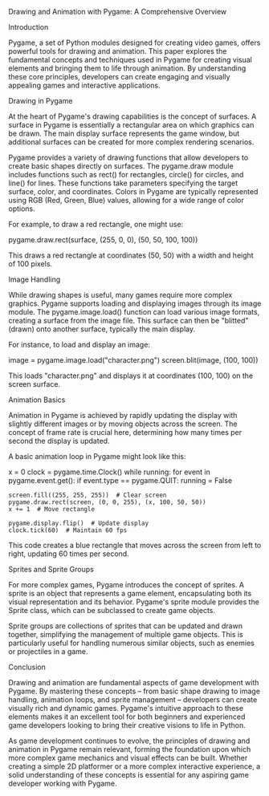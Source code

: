 Drawing and Animation with Pygame: A Comprehensive Overview

Introduction

Pygame, a set of Python modules designed for creating video games, offers powerful tools for drawing and animation. This paper explores the fundamental concepts and techniques used in Pygame for creating visual elements and bringing them to life through animation. By understanding these core principles, developers can create engaging and visually appealing games and interactive applications.

Drawing in Pygame

At the heart of Pygame's drawing capabilities is the concept of surfaces. A surface in Pygame is essentially a rectangular area on which graphics can be drawn. The main display surface represents the game window, but additional surfaces can be created for more complex rendering scenarios.

Pygame provides a variety of drawing functions that allow developers to create basic shapes directly on surfaces. The pygame.draw module includes functions such as rect() for rectangles, circle() for circles, and line() for lines. These functions take parameters specifying the target surface, color, and coordinates. Colors in Pygame are typically represented using RGB (Red, Green, Blue) values, allowing for a wide range of color options.

For example, to draw a red rectangle, one might use:

pygame.draw.rect(surface, (255, 0, 0), (50, 50, 100, 100))

This draws a red rectangle at coordinates (50, 50) with a width and height of 100 pixels.

Image Handling

While drawing shapes is useful, many games require more complex graphics. Pygame supports loading and displaying images through its image module. The pygame.image.load() function can load various image formats, creating a surface from the image file. This surface can then be "blitted" (drawn) onto another surface, typically the main display.

For instance, to load and display an image:

image = pygame.image.load("character.png")
screen.blit(image, (100, 100))

This loads "character.png" and displays it at coordinates (100, 100) on the screen surface.

Animation Basics

Animation in Pygame is achieved by rapidly updating the display with slightly different images or by moving objects across the screen. The concept of frame rate is crucial here, determining how many times per second the display is updated.

A basic animation loop in Pygame might look like this:

x = 0
clock = pygame.time.Clock()
while running:
    for event in pygame.event.get():
        if event.type == pygame.QUIT:
            running = False
    
    screen.fill((255, 255, 255))  # Clear screen
    pygame.draw.rect(screen, (0, 0, 255), (x, 100, 50, 50))
    x += 1  # Move rectangle
    
    pygame.display.flip()  # Update display
    clock.tick(60)  # Maintain 60 fps

This code creates a blue rectangle that moves across the screen from left to right, updating 60 times per second.

Sprites and Sprite Groups

For more complex games, Pygame introduces the concept of sprites. A sprite is an object that represents a game element, encapsulating both its visual representation and its behavior. Pygame's sprite module provides the Sprite class, which can be subclassed to create game objects.

Sprite groups are collections of sprites that can be updated and drawn together, simplifying the management of multiple game objects. This is particularly useful for handling numerous similar objects, such as enemies or projectiles in a game.

Conclusion

Drawing and animation are fundamental aspects of game development with Pygame. By mastering these concepts – from basic shape drawing to image handling, animation loops, and sprite management – developers can create visually rich and dynamic games. Pygame's intuitive approach to these elements makes it an excellent tool for both beginners and experienced game developers looking to bring their creative visions to life in Python.

As game development continues to evolve, the principles of drawing and animation in Pygame remain relevant, forming the foundation upon which more complex game mechanics and visual effects can be built. Whether creating a simple 2D platformer or a more complex interactive experience, a solid understanding of these concepts is essential for any aspiring game developer working with Pygame.